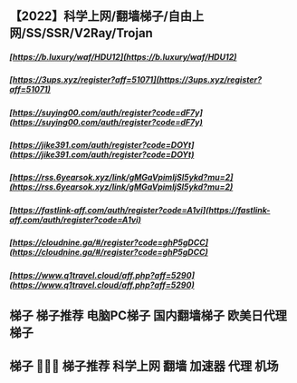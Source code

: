 ## 【2022】科学上网/翻墙梯子/自由上网/SS/SSR/V2Ray/Trojan  
##### [https://b.luxury/waf/HDU12](https://b.luxury/waf/HDU12)  
##### [https://3ups.xyz/register?aff=51071](https://3ups.xyz/register?aff=51071)  
##### [https://suying00.com/auth/register?code=dF7y](https://suying00.com/auth/register?code=dF7y)  
##### [https://jike391.com/auth/register?code=DOYt](https://jike391.com/auth/register?code=DOYt)  
##### [https://rss.6yearsok.xyz/link/gMGaVpimIjSl5ykd?mu=2](https://rss.6yearsok.xyz/link/gMGaVpimIjSl5ykd?mu=2)  
##### [https://fastlink-aff.com/auth/register?code=A1vi](https://fastlink-aff.com/auth/register?code=A1vi)  
##### [https://cloudnine.ga/#/register?code=ghP5gDCC](https://cloudnine.ga/#/register?code=ghP5gDCC)  
##### [https://www.q1travel.cloud/aff.php?aff=5290](https://www.q1travel.cloud/aff.php?aff=5290)

## 梯子 梯子推荐 电脑PC梯子 国内翻墙梯子 欧美日代理梯子  

## 梯子 💙💚💛 梯子推荐 科学上网 翻墙 加速器 代理 机场
